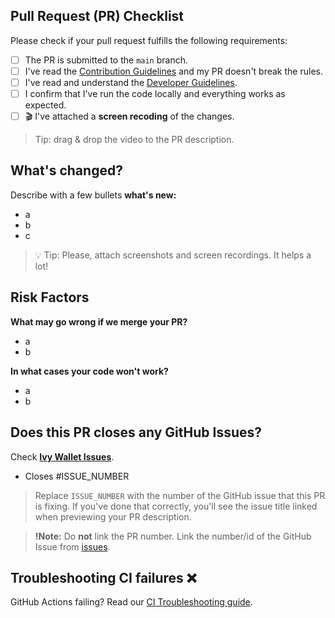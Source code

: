 ## Pull Request (PR) Checklist
Please check if your pull request fulfills the following requirements:
- [ ] The PR is submitted to the `main` branch.
- [ ] I've read the [Contribution Guidelines](https://github.com/Ivy-Apps/ivy-wallet/blob/main/CONTRIBUTING.md) and my PR doesn't break the rules.
- [ ] I've read and understand the [Developer Guidelines](https://github.com/Ivy-Apps/ivy-wallet/blob/main/docs/Guidelines.md).
- [ ] I confirm that I've run the code locally and everything works as expected.
- [ ] 🎬 I've attached a **screen recoding** of the changes. 

> Tip: drag & drop the video to the PR description.

## What's changed?
<!--
Tip: you can attach screenshots using a markdown table.

Before | After
--|--
image1 | image2
-->

Describe with a few bullets **what's new:**
- a
- b
- c

> 💡 Tip: Please, attach screenshots and screen recordings. It helps a lot!

## Risk Factors

**What may go wrong if we merge your PR?**

- a
- b

**In what cases your code won't work?**

- a
- b

## Does this PR closes any GitHub Issues?

Check **[Ivy Wallet Issues](https://github.com/Ivy-Apps/ivy-wallet/issues)**.

- Closes #ISSUE_NUMBER

> Replace `ISSUE_NUMBER` with the number of the GitHub issue that this PR is fixing. If you've done that correctly, you'll see the issue title linked when previewing your PR description.

> **!Note:** Do **not** link the PR number. Link the number/id of the GitHub Issue from [issues](https://github.com/Ivy-Apps/ivy-wallet/issues).

## Troubleshooting CI failures ❌

GitHub Actions failing? Read our [CI Troubleshooting guide](https://github.com/Ivy-Apps/ivy-wallet/blob/main/docs/CI-Troubleshooting.md).
